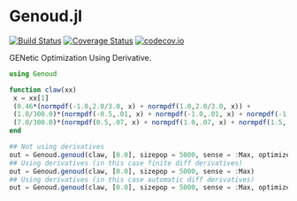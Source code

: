 # Genoud.jl
[![Build Status](https://travis-ci.org/gragusa/Genud.jl.svg?branch=master)](https://travis-ci.org/gragusa/Genud.jl)
[![Coverage Status](https://coveralls.io/repos/gragusa/Genud.jl/badge.svg?branch=master&service=github)](https://coveralls.io/github/gragusa/Genud.jl?branch=master)
[![codecov.io](http://codecov.io/github/gragusa/Genud.jl/coverage.svg?branch=master)](http://codecov.io/github/gragusa/Genud.jl?branch=master)

GENetic Optimization Using Derivative.

```julia
using Genoud

function claw(xx)
 x = xx[1]
 (0.46*(normpdf(-1.0,2.0/3.0, x) + normpdf(1.0,2.0/3.0, x)) +
 (1.0/300.0)*(normpdf(-0.5,.01, x) + normpdf(-1.0,.01, x) + normpdf(-1.5,.01, x)) +
 (7.0/300.0)*(normpdf(0.5,.07, x) + normpdf(1.0,.07, x) + normpdf(1.5,.07, x)))
end

## Not using derivatives
out = Genoud.genoud(claw, [0.0], sizepop = 5000, sense = :Max, optimize_best = false)
## Using derivatives (in this case finite diff derivatives)
out = Genoud.genoud(claw, [0.0], sizepop = 5000, sense = :Max)
## Using derivatives (in this case automatic diff derivatives)
out = Genoud.genoud(claw, [0.0], sizepop = 5000, sense = :Max, optimizer_o = Optim.Options(autodiff = true))

```
